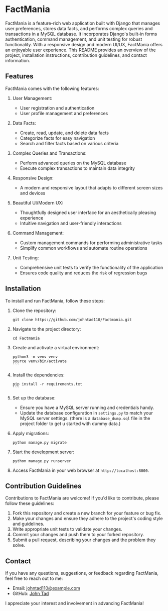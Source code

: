 # FactMania

FactMania is a feature-rich web application built with Django that manages user preferences, stores data facts, and performs complex queries and transactions in a MySQL database. It incorporates Django's built-in forms authentication, command management, and unit testing for robust functionality. With a responsive design and modern UI/UX, FactMania offers an enjoyable user experience. This README provides an overview of the project, installation instructions, contribution guidelines, and contact information.

## Features

FactMania comes with the following features:

1. User Management:
   - User registration and authentication
   - User profile management and preferences

2. Data Facts:
   - Create, read, update, and delete data facts
   - Categorize facts for easy navigation
   - Search and filter facts based on various criteria

3. Complex Queries and Transactions:
   - Perform advanced queries on the MySQL database
   - Execute complex transactions to maintain data integrity

4. Responsive Design:
   - A modern and responsive layout that adapts to different screen sizes and devices

5. Beautiful UI/Modern UX:
   - Thoughtfully designed user interface for an aesthetically pleasing experience
   - Intuitive navigation and user-friendly interactions

6. Command Management:
   - Custom management commands for performing administrative tasks
   - Simplify common workflows and automate routine operations

7. Unit Testing:
   - Comprehensive unit tests to verify the functionality of the application
   - Ensures code quality and reduces the risk of regression bugs

## Installation

To install and run FactMania, follow these steps:

1. Clone the repository:

   ```shell
   git clone https://github.com/johntad110/Factmania.git
   ```

2. Navigate to the project directory:

   ```shell
   cd Factmania
   ```

3. Create and activate a virtual environment:

   ````shell
   python3 -m venv venv
   source venv/bin/activate
   ```

4. Install the dependencies:

   ````shell
   pip install -r requirements.txt
   ```

5. Set up the database:
   - Ensure you have a MySQL server running and credentials handy.
   - Update the database configuration in `settings.py` to match your MySQL server settings. (there is a `database_dump.sql` file in the project folder to get u started with dummy data.)

6. Apply migrations:

   ```shell
   python manage.py migrate
   ```

7. Start the development server:

   ```shell
   python manage.py runserver
   ```

8. Access FactMania in your web browser at `http://localhost:8000`.


## Contribution Guidelines

Contributions to FactMania are welcome! If you'd like to contribute, please follow these guidelines:

1. Fork this repository and create a new branch for your feature or bug fix.
2. Make your changes and ensure they adhere to the project's coding style and guidelines.
3. Write appropriate unit tests to validate your changes.
4. Commit your changes and push them to your forked repository.
5. Submit a pull request, describing your changes and the problem they solve.

## Contact

If you have any questions, suggestions, or feedback regarding FactMania, feel free to reach out to me:

- Email: johntad110@example.com
- GitHub: [John Tad](https://github.com/johntad)

I appreciate your interest and involvement in advancing FactMania!